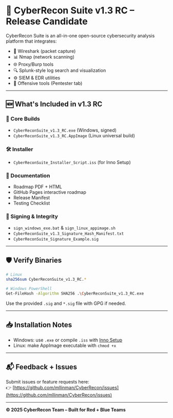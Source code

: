# 🚀 CyberRecon Suite v1.3 RC – Release Candidate

CyberRecon Suite is an all-in-one open-source cybersecurity analysis platform that integrates:
- 📡 Wireshark (packet capture)
- 📊 Nmap (network scanning)
- 🌐 Proxy/Burp tools
- 🔍 Splunk-style log search and visualization
- ⚙️ SIEM & EDR utilities
- 🎯 Offensive tools (Pentester tab)

---

## 🆕 What's Included in v1.3 RC

### 🧩 Core Builds
- `CyberReconSuite_v1.3_RC.exe` (Windows, signed)
- `CyberReconSuite_v1.3_RC.AppImage` (Linux universal build)

### 🛠️ Installer
- `CyberReconSuite_Installer_Script.iss` (for Inno Setup)

### 📄 Documentation
- Roadmap PDF + HTML
- GitHub Pages interactive roadmap
- Release Manifest
- Testing Checklist

### 🔐 Signing & Integrity
- `sign_windows_exe.bat` & `sign_linux_appimage.sh`
- `CyberReconSuite_v1.3_Signature_Hash_Manifest.txt`
- `CyberReconSuite_Signature_Example.sig`

---

## 🛡️ Verify Binaries

```bash
# Linux
sha256sum CyberReconSuite_v1.3_RC.*

# Windows PowerShell
Get-FileHash -Algorithm SHA256 .\CyberReconSuite_v1.3_RC.exe
```

Use the provided `.sig` and `*.sig` file with GPG if needed.

---

## 📥 Installation Notes
- Windows: use `.exe` or compile `.iss` with [Inno Setup](https://jrsoftware.org/isinfo.php)
- Linux: make AppImage executable with `chmod +x`

---

## 📬 Feedback + Issues
Submit issues or feature requests here:  
👉 [https://github.com/mllinman/CyberRecon/issues](https://github.com/mllinman/CyberRecon/issues)

---

**© 2025 CyberRecon Team – Built for Red + Blue Teams**